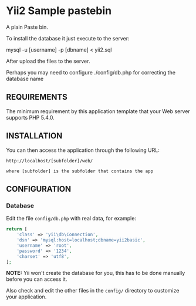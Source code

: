 Yii2 Sample pastebin
====================

A plain Paste bin.

To install the database it just execute to the server:

mysql -u [username] -p [dbname] < yii2.sql

After upload the files to the server.

Perhaps you may need to configure ./config/db.php for correcting the database name


REQUIREMENTS
------------

The minimum requirement by this application template that your Web server supports PHP 5.4.0.


INSTALLATION
------------
You can then access the application through the following URL:

~~~
http://localhost/[subfolder]/web/

where [subfolder] is the subfolder that contains the app 
~~~


CONFIGURATION
-------------

### Database

Edit the file `config/db.php` with real data, for example:

```php
return [
    'class' => 'yii\db\Connection',
    'dsn' => 'mysql:host=localhost;dbname=yii2basic',
    'username' => 'root',
    'password' => '1234',
    'charset' => 'utf8',
];
```

**NOTE:** Yii won't create the database for you, this has to be done manually before you can access it.

Also check and edit the other files in the `config/` directory to customize your application.
